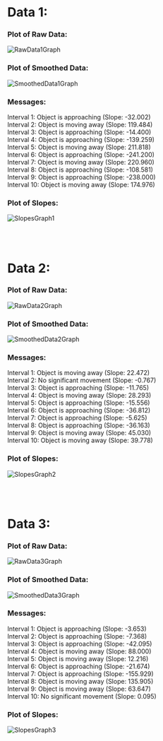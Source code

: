 # Data 1:
### Plot of Raw Data:
![RawData1Graph](https://github.com/user-attachments/assets/9e4f04da-8ea4-45b9-a1d3-2100f0d35e46)

### Plot of Smoothed Data:
![SmoothedData1Graph](https://github.com/user-attachments/assets/207c6f40-8255-45cf-9461-719accd5ad00)

### Messages: 
Interval 1: Object is approaching (Slope: -32.002) <br>
Interval 2: Object is moving away (Slope: 119.484) <br>
Interval 3: Object is approaching (Slope: -14.400) <br>
Interval 4: Object is approaching (Slope: -139.259) <br>
Interval 5: Object is moving away (Slope: 211.818) <br>
Interval 6: Object is approaching (Slope: -241.200) <br>
Interval 7: Object is moving away (Slope: 220.960) <br>
Interval 8: Object is approaching (Slope: -108.581) <br>
Interval 9: Object is approaching (Slope: -238.000) <br>
Interval 10: Object is moving away (Slope: 174.976) <br>

### Plot of Slopes:
![SlopesGraph1](https://github.com/user-attachments/assets/3649eaa9-e3c9-4668-a897-815b38c34368)

<br>
<br>

# Data 2:

### Plot of Raw Data:
![RawData2Graph](https://github.com/user-attachments/assets/e653b554-15e5-4b3f-93b7-e398b6cc3636)

### Plot of Smoothed Data:
![SmoothedData2Graph](https://github.com/user-attachments/assets/df3e961f-5294-42cc-9655-1b3a2a91dc43)

### Messages:
Interval 1: Object is moving away (Slope: 22.472) <br>
Interval 2: No significant movement (Slope: -0.767) <br>
Interval 3: Object is approaching (Slope: -11.765) <br>
Interval 4: Object is moving away (Slope: 28.293) <br>
Interval 5: Object is approaching (Slope: -15.556) <br>
Interval 6: Object is approaching (Slope: -36.812) <br>
Interval 7: Object is approaching (Slope: -5.625) <br>
Interval 8: Object is approaching (Slope: -36.163) <br>
Interval 9: Object is moving away (Slope: 45.030) <br>
Interval 10: Object is moving away (Slope: 39.778) <br>

### Plot of Slopes: 
![SlopesGraph2](https://github.com/user-attachments/assets/f9deff58-eb0c-4bc8-81aa-2d2d917d2625)

<br>
<br>

# Data 3:

### Plot of Raw Data:
![RawData3Graph](https://github.com/user-attachments/assets/97855cb4-a139-421c-96ac-29a98f2357dd)


### Plot of Smoothed Data:
![SmoothedData3Graph](https://github.com/user-attachments/assets/afb5820c-11aa-4593-a211-5fc5925b9681)


### Messages:
Interval 1: Object is approaching (Slope: -3.653) <br>
Interval 2: Object is approaching (Slope: -7.368) <br>
Interval 3: Object is approaching (Slope: -42.095) <br>
Interval 4: Object is moving away (Slope: 88.000) <br>
Interval 5: Object is moving away (Slope: 12.216) <br>
Interval 6: Object is approaching (Slope: -21.674) <br>
Interval 7: Object is approaching (Slope: -155.929) <br>
Interval 8: Object is moving away (Slope: 135.905) <br>
Interval 9: Object is moving away (Slope: 63.647) <br>
Interval 10: No significant movement (Slope: 0.095) <br>

### Plot of Slopes: 
![SlopesGraph3](https://github.com/user-attachments/assets/86ea1de5-29ce-41e5-8cc8-598534f5cfdd)


